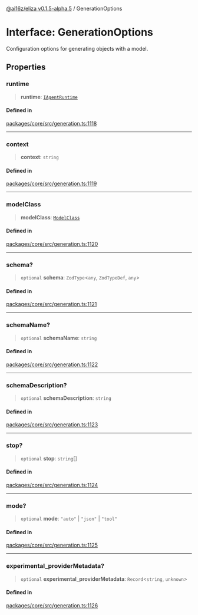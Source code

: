 [@ai16z/eliza v0.1.5-alpha.5](../index.md) / GenerationOptions

# Interface: GenerationOptions

Configuration options for generating objects with a model.

## Properties

### runtime

> **runtime**: [`IAgentRuntime`](IAgentRuntime.md)

#### Defined in

[packages/core/src/generation.ts:1118](https://github.com/roschler/eliza/blob/main/packages/core/src/generation.ts#L1118)

***

### context

> **context**: `string`

#### Defined in

[packages/core/src/generation.ts:1119](https://github.com/roschler/eliza/blob/main/packages/core/src/generation.ts#L1119)

***

### modelClass

> **modelClass**: [`ModelClass`](../enumerations/ModelClass.md)

#### Defined in

[packages/core/src/generation.ts:1120](https://github.com/roschler/eliza/blob/main/packages/core/src/generation.ts#L1120)

***

### schema?

> `optional` **schema**: `ZodType`\<`any`, `ZodTypeDef`, `any`\>

#### Defined in

[packages/core/src/generation.ts:1121](https://github.com/roschler/eliza/blob/main/packages/core/src/generation.ts#L1121)

***

### schemaName?

> `optional` **schemaName**: `string`

#### Defined in

[packages/core/src/generation.ts:1122](https://github.com/roschler/eliza/blob/main/packages/core/src/generation.ts#L1122)

***

### schemaDescription?

> `optional` **schemaDescription**: `string`

#### Defined in

[packages/core/src/generation.ts:1123](https://github.com/roschler/eliza/blob/main/packages/core/src/generation.ts#L1123)

***

### stop?

> `optional` **stop**: `string`[]

#### Defined in

[packages/core/src/generation.ts:1124](https://github.com/roschler/eliza/blob/main/packages/core/src/generation.ts#L1124)

***

### mode?

> `optional` **mode**: `"auto"` \| `"json"` \| `"tool"`

#### Defined in

[packages/core/src/generation.ts:1125](https://github.com/roschler/eliza/blob/main/packages/core/src/generation.ts#L1125)

***

### experimental\_providerMetadata?

> `optional` **experimental\_providerMetadata**: `Record`\<`string`, `unknown`\>

#### Defined in

[packages/core/src/generation.ts:1126](https://github.com/roschler/eliza/blob/main/packages/core/src/generation.ts#L1126)
